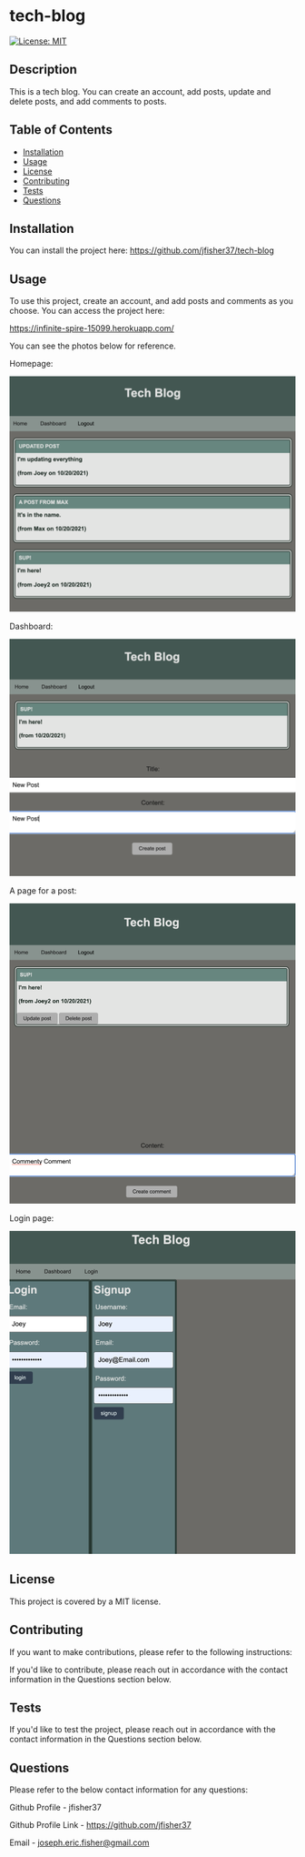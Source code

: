 # tech-blog
[![License: MIT](https://img.shields.io/badge/License-MIT-yellow.svg)](https://opensource.org/licenses/MIT)

## Description
This is a tech blog. You can create an account, add posts, update and delete posts, and add comments to posts.  

## Table of Contents 
- [Installation](#installation)
- [Usage](#usage)
- [License](#license)
- [Contributing](#contributing)
- [Tests](#tests)
- [Questions](#questions)

## Installation
You can install the project here: https://github.com/jfisher37/tech-blog


## Usage
To use this project, create an account, and add posts and comments as you choose. You can access the project here:

https://infinite-spire-15099.herokuapp.com/

You can see the photos below for reference. 

Homepage:

![Homepage](./public/assets/images/homepage.png)

Dashboard:
   
![Dashboard](./public/assets/images/dashboard.png)   

A page for a post:
   
![Dashboard](./public/assets/images/post.png)   

Login page:
   
![Dashboard](./public/assets/images/login.png)   

## License
This project is covered by a MIT license.

## Contributing
If you want to make contributions, please refer to the following instructions:

If you'd like to contribute, please reach out in accordance with the contact information in the Questions section below.

## Tests
If you'd like to test the project, please reach out in accordance with the contact information in the Questions section below.

## Questions
Please refer to the below contact information for any questions:

Github Profile - jfisher37

Github Profile Link - https://github.com/jfisher37

Email - joseph.eric.fisher@gmail.com


